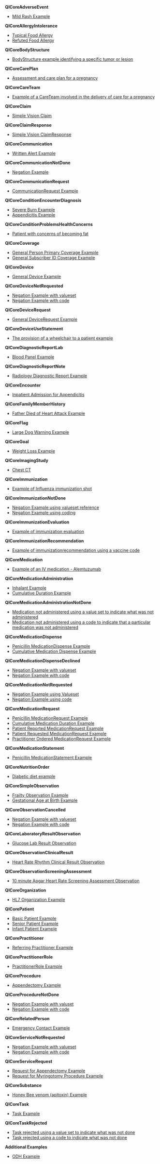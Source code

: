 


**QICoreAdverseEvent**
* [Mild Rash Example](AdverseEvent-example.html)

**QICoreAllergyIntolerance**
* [Typical Food Allergy](AllergyIntolerance-example.html)
* [Refuted Food Allergy](AllergyIntolerance-example-refuted.html)

**QICoreBodyStructure**
* [BodyStructure example identifying a specific tumor or lesion](BodyStructure-example.html)

**QICoreCarePlan**
* [Assessment and care plan for a pregnancy](CarePlan-example.html)

**QICoreCareTeam**
* [Example of a CareTeam involved in the delivery of care for a pregnancy](CareTeam-example.html)

**QICoreClaim**
* [Simple Vision Claim](Claim-example.html)

**QICoreClaimResponse**
* [Simple Vision ClaimResponse](ClaimResponse-example.html)

**QICoreCommunication**
* [Written Alert Example](Communication-example.html)

**QICoreCommunicationNotDone**
* [Negation Example](Communication-negation-example.html)

**QICoreCommunicationRequest**
* [CommunicationRequest Example](CommunicationRequest-example.html)

**QICoreConditionEncounterDiagnosis**
* [Severe Burn Example](Condition-example.html)
* [Appendicitis Example](Condition-appendicitis-example.html)

**QICoreConditionProblemsHealthConcerns**
* [Patient with concerns of becoming fat](Condition-health-concern-example.html)

**QICoreCoverage**
* [General Person Primary Coverage Example](Coverage-example.html)
* [General Subscriber ID Coverage Example](Coverage-example-new.html)

**QICoreDevice**
* [General Device Example](Device-example.html)

**QICoreDeviceNotRequested**
* [Negation Example with valueset](DeviceRequest-negation-example.html)
* [Negation Example with code](DeviceRequest-negation-with-code-example.html)

**QICoreDeviceRequest**
* [General DeviceRequest Example](DeviceRequest-example.html)

**QICoreDeviceUseStatement**
* [The provision of a wheelchair to a patient example](DeviceUseStatement-example.html)

**QICoreDiagnosticReportLab**
* [Blood Panel Example](DiagnosticReport-example.html)

**QICoreDiagnosticReportNote**
* [Radiology Diagnostic Report Example](DiagnosticReport-note-example.html)

**QICoreEncounter**
* [Inpatient Admission for Appendicitis](Encounter-example.html)

**QICoreFamilyMemberHistory**
* [Father Died of Heart Attack Example](FamilyMemberHistory-example.html)

**QICoreFlag**
* [Large Dog Warning Example](Flag-example.html)

**QICoreGoal**
* [Weight Loss Example](Goal-example.html)

**QICoreImagingStudy**
* [Chest CT](ImagingStudy-example.html)

**QICoreImmunization**
* [Example of Influenza immunization shot](Immunization-example.html)

**QICoreImmunizationNotDone**
* [Negation Example using valueset reference](Immunization-negation-example.html)
* [Negation Example using coding](Immunization-negation-example-code.html)

**QICoreImmunizationEvaluation**
* [Example of immunization evaluation](ImmunizationEvaluation-example.html)

**QICoreImmunizationRecommendation**
* [Example of immunizationrecommendation using a vaccine code](ImmunizationRecommendation-example.html)

**QICoreMedication**
* [Example of an IV medication - Alemtuzumab](Medication-example.html)

**QICoreMedicationAdministration**
* [Inhalant Example](MedicationAdministration-example.html)
* [Cumulative Duration Example](MedicationAdministration-cmd-example.html)

**QICoreMedicationAdministrationNotDone**
* [Medication not administered using a value set to indicate what was not administered](MedicationAdministration-negation-example.html)
* [Medication not administered using a code to indicate that a particular medication was not administered](MedicationAdministration-negation-with-code-example.html)

**QICoreMedicationDispense**
* [Penicillin MedicationDispense Example](MedicationDispense-example.html)
* [Cumulative Medication Dispense Example](MedicationDispense-cmd-example.html)

**QICoreMedicationDispenseDeclined**
* [Negation Example with valueset](MedicationDispense-negation-example.html)
* [Negation Example with code](MedicationDispense-negation-with-code-example.html)

**QICoreMedicationNotRequested**
* [Negation Example using Valueset](MedicationRequest-negation-example.html)
* [Negation Example using code](MedicationRequest-negation-example-code.html)

**QICoreMedicationRequest**
* [Penicillin MedicationRequest Example](MedicationRequest-example.html)
* [Cumulative Medication Duration Example](MedicationRequest-cmd-example.html)
* [Patient Reported MedicationRequest Example](MedicationRequest-patient-reported-example.html)
* [Patient Requested MedicationRequest Example](MedicationRequest-patient-requester-example.html)
* [Practitioner Ordered MedicationRequest Example](MedicationRequest-practitioner-ordered-example.html)

**QICoreMedicationStatement**
* [Penicillin MedicationStatement Example](MedicationStatement-example.html)

**QICoreNutritionOrder**
* [Diabetic diet example](NutritionOrder-example.html)

**QICoreSimpleObservation**
* [Frailty Observation Example](Observation-example-frailty.html)
* [Gestational Age at Birth Example](Observation-example-gestation.html)

**QICoreObservationCancelled**
* [Negation Example with valueset](Observation-negation-example.html)
* [Negation Example with code](Observation-negation-with-code-example.html)

**QICoreLaboratoryResultObservation**
* [Glucose Lab Result Observation](Observation-laboratory-result-observation-example-blood-glucose.html)

**QICoreObservationClinicalResult**
* [Heart Rate Rhythm Clinical Result Observation](Observation-clinical-result-heart-rate-rhythm.html)

**QICoreObservationScreeningAssessment**
* [10 minute Apgar Heart Rate Screening Assessment Observation](Observation-example-screening-assessment-10-minute-apgar-heart-rate.html)

**QICoreOrganization**
* [HL7 Organization Example](Organization-example.html)

**QICorePatient**
* [Basic Patient Example](Patient-example.html)
* [Senior Patient Example](Patient-example-2.html)
* [Infant Patient Example](Patient-infant-example.html)

**QICorePractitioner**
* [Referring Practitioner Example](Practitioner-example.html)

**QICorePractitionerRole**
* [PractitionerRole Example](StructureDefinition-qicore-practitionerrole.html)

**QICoreProcedure**
* [Appendectomy Example](Procedure-example.html)

**QICoreProcedureNotDone**
* [Negation Example with valuset](Procedure-negation-example.html)
* [Negation Example with code](Procedure-negation-with-code-example.html)

**QICoreRelatedPerson**
* [Emergency Contact Example](RelatedPerson-example.html)

**QICoreServiceNotRequested**
* [Negation Example with valueset](ServiceRequest-negation-example.html)
* [Negation Example with code](ServiceRequest-negation-example-code.html)

**QICoreServiceRequest**
* [Request for Appendectomy Example](ServiceRequest-example.html)
* [Request for Myringotomy Procedure Example](ServiceRequest-myringotomy-example.html)

**QICoreSubstance**
* [Honey Bee venom (apitoxin) Example](Substance-example.html)

**QICoreTask**
* [Task Example](Task-example.html)

**QICoreTaskRejected**
* [Task rejected using a value set to indicate what was not done](Task-negation-example.html)
* [Task rejected using a code to indicate what was not done](Task-negation-with-code-example.html)

**Additional Examples**
* [ODH Example](Observation-example.html)

